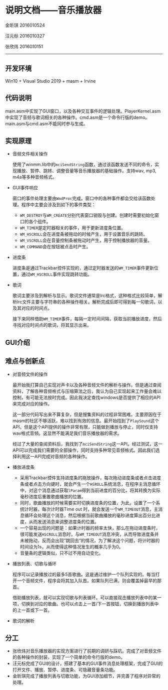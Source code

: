 # 说明文档——音乐播放器

金昕琪 2016010524

汪元标 2016010327

张欣炜 2016010151

---

## 开发环境

Win10 + Visual Studio 2019 + masm + Irvine

## 代码说明

main.asm中实现了GUI窗口，以及各种交互事件的逻辑处理。PlayerKernel.asm中实现了音频与歌词相关的各种操作。cmd.asm是一个命令行版的demo。main.asm与cmd.asm不能同时参与生成。

## 实现原理

- 音频文件相关操作

  使用了winmm.lib中的`mciSendString`函数，通过该函数发送不同的命令，实现播放、暂停、跳转、调整音量等音乐播放器的基础操作。支持wav, mp3, m4a等多种音频格式。
  
- GUI事件响应

  窗口的事件处理主要由`WndProc`完成。窗口中的各种事件都会交给该函数处理。程序中主要会涉及到如下的事件类型：

  - `WM_DESTROY`与`WM_CREATE`分别代表窗口销毁与创建。创建时需要初始化窗口的各个组件。
  - `WM_TIMER`是定时器相关的事件，用于更新进度条位置。
  - `WM_HSCROLL`会在进度条被拖动的时候产生，用于设置音乐的跳转。
  - `WM_VSCROLL`会在音量控制条被拖动时产生，用于控制播放器的音量。
  - `WM_COMMAND`会在按钮被点击时产生。

- 进度条

  进度条是通过Trackbar控件实现的，通过定时器发送的`WM_TIMER`事件更新位置，通过`WM_HSCROLL`事件实现跳转功能。

- 歌词

  歌词主要涉及到解析与显示。歌词文件通常是lrc格式，这种格式比较简单，解析lrc文件主要与字符串的各种操作相关。解析完成后即可得到每一句歌词，以及其对应的时间点。
  
  接下来同样借助`WM_TIMER`事件，每隔一定时间间隔，获取当前播放进度，然后寻找对应时间点的歌词，将其显示出来。

## GUI介绍

## 难点与创新点

- 对音频文件的操作

  最开始我打算自己实现对声卡以及各种音频文件的解析与操作。但是通过查阅资料，了解各种音频格式与压缩算法之后，我认为自己实现起来工作量会难以控制，有可能无法按时完成。因此我决定查找windows是否提供了相应的API来完成对应的操作。

  这一部分代码写出来不算复杂，但是搜集资料的过程非常困难。主要原因在于masm的社区不够活跃，难以找到有效的信息。最开始找到了`PlaySound`这个API，但是这个API提供的操作非常有限，只能做到播放与停止，同时仅支持wav格式音频。这显然不能满足我们音乐播放器的需求。

  经过了大量的查阅资料后，我找到了`mciSendString`这一API。经过测试，这一API可以完成我们需要的全部操作，同时支持多种常见音频格式。因此我们选择利用这一API完成对音频的各种操作。

- 播放进度条

  - 采用Trackbar控件支持进度条的拖放操作，每次拖动进度条或者点击进度条或者点击方向键时，就会产生一个`HSROLL`系统消息，在程序主消息循环中，对这个消息通过获取`lParam`得到当前进度的百分比，将其转换为实际毫秒进度后重置歌曲播放的位置。
  - 同时，歌曲播放的时候需要实时切换进度条的位置，为此，设置了一个系统计时器，每次计时器Time out 时，就会发送一个`WM_TIMEOUT`消息，主消息循环会处理这个消息，然后根据当前歌曲播放的毫秒进度算出百分比进度，从而发送消息来调整进度条的位置。
  - 一个容易出现的问题是：如果计时器的频率太快，那么在拖动进度条时，很可能发送`HSCROLL`消息时，与`WM_TIMEOUT`消息冲突，从而导致进度条并未被拖动，反而会出现”跳回去“的情况，为了解决这个问题，将计时器的时间设为1s，从而使得这种情况发生的概率几乎为0。
  - 音量条的逻辑类似，只不过不用自动变化。

- 播放列表、切歌与循环

  程序可以记录播放过的最多5首歌曲。这是通过维护一个队列实现的。每当打开一个音频文件，程序会将其加入队首。如果队列已满，则会覆盖掉最早的那首。

  借助播放列表，就可以实现切歌与列表循环。可以直接双击播放列表中的某一项，切换到对应的歌曲。也可以点击上一首/下一首按钮，切换到播放列表中的上一首或下一首。

- 歌词的解析

## 分工 

- 张欣炜对音乐播放器的实现方案进行了前期的调研与踩坑。完成了对音频文件的各种操作的封装，实现了一个简单的命令行版的demo。
- 汪元标完成了GUI的设计，搭建了基本的GUI事件消息处理框架，完成了GUI的打开文件、播放、暂停、进度条、可隐藏音量条功能。
- 金昕琪完成了播放列表与切歌功能，为GUI添加细节，并完善了程序对异常的处理。
